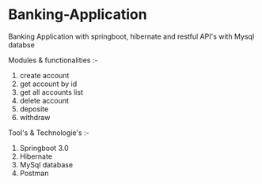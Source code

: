 # Banking-Application
Banking Application with springboot, hibernate and restful API's with Mysql databse

Modules & functionalities :-

1. create account
2. get account by id
3. get all accounts list
4. delete account
5. deposite
6. withdraw

Tool's & Technologie's :-

1. Springboot 3.0
2. Hibernate
3. MySql database
4. Postman 
